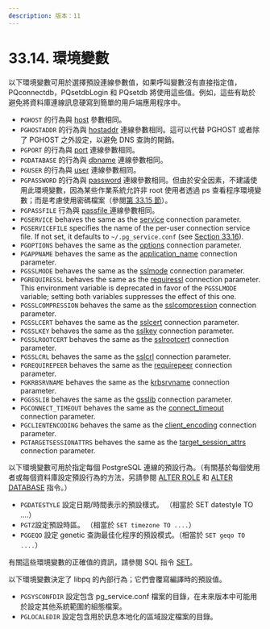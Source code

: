 ```yaml
---
description: 版本：11
---
```


# 33.14. 環境變數

以下環境變數可用於選擇預設連線參數值，如果呼叫變數沒有直接指定值， PQconnectdb，PQsetdbLogin 和 PQsetdb 將使用這些值。例如，這些有助於避免將資料庫連線訊息硬寫到簡單的用戶端應用程序中。

* `PGHOST` 的行為與 [host](database-connection-control-functions.md#host) 參數相同。
* `PGHOSTADDR` 的行為與 [hostaddr](database-connection-control-functions.md#hostaddr) 連線參數相同。這可以代替 PGHOST 或者除了 PGHOST 之外設定，以避免 DNS 查詢的開銷。
* `PGPORT` 的行為與 [port](database-connection-control-functions.md#port) 連線參數相同。
* `PGDATABASE` 的行為與 [dbname](database-connection-control-functions.md#dbname) 連線參數相同。
* `PGUSER` 的行為與 [user](database-connection-control-functions.md#user) 連線參數相同。
* `PGPASSWORD` 的行為與 [password](database-connection-control-functions.md#password) 連線參數相同。但由於安全因素，不建議使用此環境變數，因為某些作業系統允許非 root 使用者透過 ps 查看程序環境變數；而是考慮使用密碼檔案（參閱[第 33.15 節](33.15.-mi-ma-dang.md)）。
* `PGPASSFILE` 行為與 [passfile ](database-connection-control-functions.md#34-1-2-parameter-key-words)連線參數相同。
* `PGSERVICE` behaves the same as the [service](https://www.postgresql.org/docs/10/static/libpq-connect.html#LIBPQ-CONNECT-SERVICE) connection parameter.
* `PGSERVICEFILE` specifies the name of the per-user connection service file. If not set, it defaults to `~/.pg_service.conf` (see [Section 33.16](https://www.postgresql.org/docs/10/static/libpq-pgservice.html)).
* `PGOPTIONS` behaves the same as the [options](https://www.postgresql.org/docs/10/static/libpq-connect.html#LIBPQ-CONNECT-OPTIONS) connection parameter.
* `PGAPPNAME` behaves the same as the [application\_name](https://www.postgresql.org/docs/10/static/libpq-connect.html#LIBPQ-CONNECT-APPLICATION-NAME) connection parameter.
* `PGSSLMODE` behaves the same as the [sslmode](https://www.postgresql.org/docs/10/static/libpq-connect.html#LIBPQ-CONNECT-SSLMODE) connection parameter.
* `PGREQUIRESSL` behaves the same as the [requiressl](https://www.postgresql.org/docs/10/static/libpq-connect.html#LIBPQ-CONNECT-REQUIRESSL) connection parameter. This environment variable is deprecated in favor of the `PGSSLMODE` variable; setting both variables suppresses the effect of this one.
* `PGSSLCOMPRESSION` behaves the same as the [sslcompression](https://www.postgresql.org/docs/10/static/libpq-connect.html#LIBPQ-CONNECT-SSLCOMPRESSION) connection parameter.
* `PGSSLCERT` behaves the same as the [sslcert](https://www.postgresql.org/docs/10/static/libpq-connect.html#LIBPQ-CONNECT-SSLCERT) connection parameter.
* `PGSSLKEY` behaves the same as the [sslkey](https://www.postgresql.org/docs/10/static/libpq-connect.html#LIBPQ-CONNECT-SSLKEY) connection parameter.
* `PGSSLROOTCERT` behaves the same as the [sslrootcert](https://www.postgresql.org/docs/10/static/libpq-connect.html#LIBPQ-CONNECT-SSLROOTCERT) connection parameter.
* `PGSSLCRL` behaves the same as the [sslcrl](https://www.postgresql.org/docs/10/static/libpq-connect.html#LIBPQ-CONNECT-SSLCRL) connection parameter.
* `PGREQUIREPEER` behaves the same as the [requirepeer](https://www.postgresql.org/docs/10/static/libpq-connect.html#LIBPQ-CONNECT-REQUIREPEER) connection parameter.
* `PGKRBSRVNAME` behaves the same as the [krbsrvname](https://www.postgresql.org/docs/10/static/libpq-connect.html#LIBPQ-CONNECT-KRBSRVNAME) connection parameter.
* `PGGSSLIB` behaves the same as the [gsslib](https://www.postgresql.org/docs/10/static/libpq-connect.html#LIBPQ-CONNECT-GSSLIB) connection parameter.
* `PGCONNECT_TIMEOUT` behaves the same as the [connect\_timeout](https://www.postgresql.org/docs/10/static/libpq-connect.html#LIBPQ-CONNECT-CONNECT-TIMEOUT) connection parameter.
* `PGCLIENTENCODING` behaves the same as the [client\_encoding](https://www.postgresql.org/docs/10/static/libpq-connect.html#LIBPQ-CONNECT-CLIENT-ENCODING) connection parameter.
* `PGTARGETSESSIONATTRS` behaves the same as the [target\_session\_attrs](https://www.postgresql.org/docs/10/static/libpq-connect.html#LIBPQ-CONNECT-TARGET-SESSION-ATTRS) connection parameter.

以下環境變數可用於指定每個 PostgreSQL 連線的預設行為。（有關基於每個使用者或每個資料庫設定預設行為的方法，另請參閱 [ALTER ROLE](../../reference/sql-commands/alter-role.md) 和 [ALTER DATABASE](../../reference/sql-commands/alter-database.md) 指令。）

* `PGDATESTYLE` 設定日期/時間表示的預設樣式。 （相當於 SET datestyle TO ....）
* `PGTZ`設定預設時區。 （相當於 `SET timezone TO ....`）
* `PGGEQO` 設定 genetic 查詢最佳化程序的預設模式。（相當於 `SET geqo TO ....`）

有關這些環境變數的正確值的資訊，請參閱 SQL 指令 [SET](../../reference/sql-commands/set.md)。

以下環境變數決定了 libpq 的內部行為；它們會覆寫編譯時的預設值。

* `PGSYSCONFDIR` 設定包含 pg\_service.conf 檔案的目錄，在未來版本中可能用於設定其他系統範圍的組態檔案。
* `PGLOCALEDIR` 設定包含用於訊息本地化的區域設定檔案的目錄。
